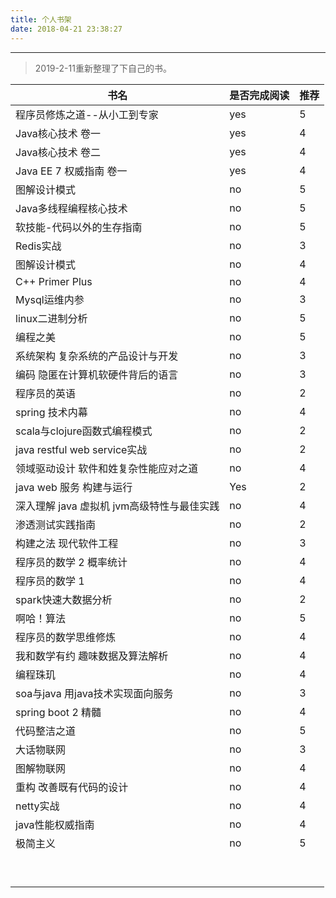 ```yaml
---
title: 个人书架
date: 2018-04-21 23:38:27
---
```


---

> 2019-2-11重新整理了下自己的书。

| 书名                                       | 是否完成阅读 | 推荐 |
| ------------------------------------------ | :----------- | ---- |
| 程序员修炼之道--从小工到专家               | yes          | 5    |
| Java核心技术 卷一                          | yes          | 4    |
| Java核心技术 卷二                          | yes          | 4    |
| Java EE 7 权威指南 卷一                    | yes          | 4    |
| 图解设计模式                               | no           | 5    |
| Java多线程编程核心技术                     | no           | 5    |
| 软技能-代码以外的生存指南                  | no           | 5    |
| Redis实战                                  | no           | 3    |
| 图解设计模式                               | no           | 4    |
| C++ Primer Plus                            | no           | 4    |
| Mysql运维内参                              | no           | 3    |
| linux二进制分析                            | no           | 5    |
| 编程之美                                   | no           | 5    |
| 系统架构 复杂系统的产品设计与开发          | no           | 3    |
| 编码 隐匿在计算机软硬件背后的语言          | no           | 3    |
| 程序员的英语                               | no           | 2    |
| spring 技术内幕                            | no           | 4    |
| scala与clojure函数式编程模式               | no           | 2    |
| java restful web service实战               | no           | 2    |
| 领域驱动设计 软件和姓复杂性能应对之道      | no           | 4    |
| java web 服务 构建与运行                   | Yes          | 2    |
| 深入理解 java 虚拟机 jvm高级特性与最佳实践 | no           | 4    |
| 渗透测试实践指南                           | no           | 2    |
| 构建之法 现代软件工程                      | no           | 3    |
| 程序员的数学 2 概率统计                    | no           | 4    |
| 程序员的数学 1                             | no           | 4    |
| spark快速大数据分析                        | no           | 2    |
| 啊哈！算法                                 | no           | 5    |
| 程序员的数学思维修炼                       | no           | 4    |
| 我和数学有约 趣味数据及算法解析            | no           | 4    |
| 编程珠玑                                   | no           | 4    |
| soa与java 用java技术实现面向服务           | no           | 3    |
| spring boot 2 精髓                         | no           | 4    |
| 代码整洁之道                               | no           | 5    |
| 大话物联网                                 | no           | 3    |
| 图解物联网                                 | no           | 4    |
| 重构 改善既有代码的设计                    | no           | 4    |
| netty实战                                  | no           | 4    |
| java性能权威指南                           | no           | 4    |
| 极简主义                                   | no           | 5    |
|                                            |              |      |
|                                            |              |      |
|                                            |              |      |
|                                            |              |      |
|                                            |              |      |
|                                            |              |      |
|                                            |              |      |
|                                            |              |      |
|                                            |              |      |

### 